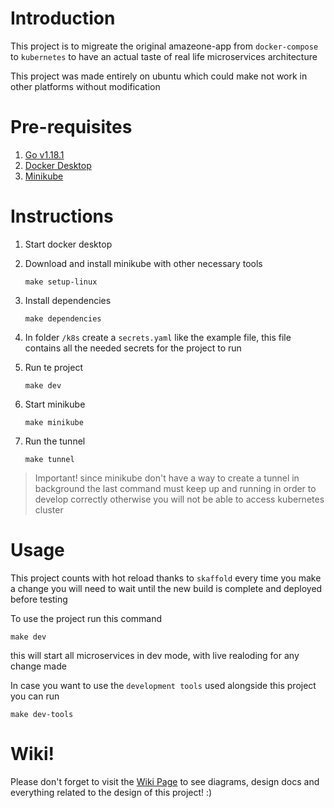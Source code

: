 # Introduction

This project is to migreate the original amazeone-app from `docker-compose` to `kubernetes` to have an actual taste of real life microservices architecture

This project was made entirely on ubuntu which could make not work in other platforms without modification

# Pre-requisites

1. [Go v1.18.1](https://tip.golang.org/doc/go1.18)
2. [Docker Desktop](https://www.docker.com/products/docker-desktop/)
3. [Minikube](https://minikube.sigs.k8s.io/docs/start/)

# Instructions

1. Start docker desktop
2. Download and install minikube with other necessary tools

   ```console
   make setup-linux
   ```

3. Install dependencies

   ```console
   make dependencies
   ```

4. In folder `/k8s` create a `secrets.yaml` like the example file, this file contains all the needed secrets for the project to run

5. Run te project

   ```console
   make dev
   ```

6. Start minikube

   ```console
   make minikube
   ```

7. Run the tunnel
   ```console
   make tunnel
   ```

> Important! since minikube don't have a way to create a tunnel in background the last command must keep up and running in order to develop correctly otherwise you will not be able to access kubernetes cluster

# Usage

This project counts with hot reload thanks to `skaffold` every time you make a change you will need to wait until the new build is complete and deployed before testing

To use the project run this command

```console
make dev
```

this will start all microservices in dev mode, with live realoding for any change made

In case you want to use the `development tools` used alongside this project you can run

```console
make dev-tools
```

# Wiki!

Please don't forget to visit the [Wiki Page](https://github.com/Kiyosh31/e-commerce-microservice/wiki) to see diagrams, design docs and everything related to the design of this project! :)
